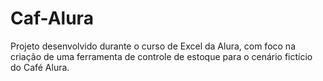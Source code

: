 # Caf-Alura
Projeto desenvolvido durante o curso de Excel da Alura, com foco na criação de uma ferramenta de controle de estoque para o cenário fictício do Café Alura.

